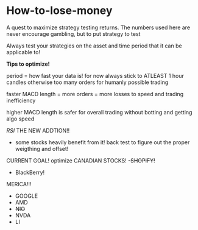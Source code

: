 # How-to-lose-money
A quest to maximize strategy testing returns. The numbers used here are never encourage gambling, but to put strategy to test


Always test your strategies on the asset and time period that it can be applicable to!


**Tips to optimize!**

period  = how fast your data is! for now always stick to ATLEAST 1 hour candles otherwise too many orders for humanly possible trading

faster MACD length = more orders = more losses to speed and trading inefficiency

higher MACD length is safer for overall trading without botting and getting algo speed

*RSI* THE NEW ADDTION!!

- some stocks heavily benefit from it! back test to figure out the proper weigthing and offset!


CURRENT GOAL!
optimize CANADIAN STOCKS!
-~~SHOPIFY!~~
- BlackBerry!

MERICA!!!
- GOOGLE
- AMD
- ~~NIO~~
- NVDA
- LI
